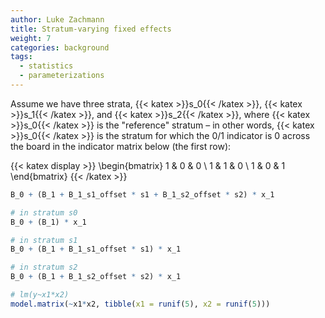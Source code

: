 ```yaml
---
author: Luke Zachmann
title: Stratum-varying fixed effects
weight: 7
categories: background
tags:
  - statistics
  - parameterizations
---
```


Assume we have three strata, {{< katex >}}s_0{{< /katex >}}, {{< katex >}}s_1{{< /katex >}}, and {{< katex >}}s_2{{< /katex >}}, where {{< katex >}}s_0{{< /katex >}} is the "reference" stratum – in other words, {{< katex >}}s_0{{< /katex >}} is the stratum for which the 0/1 indicator is 0 across the board in the indicator matrix below (the first row):

{{< katex display >}}
\begin{bmatrix}
1 & 0 & 0 \\
1 & 1 & 0 \\
1 & 0 & 1
\end{bmatrix}
{{< /katex >}}

```R
B_0 + (B_1 + B_1_s1_offset * s1 + B_1_s2_offset * s2) * x_1  

# in stratum s0
B_0 + (B_1) * x_1  

# in stratum s1
B_0 + (B_1 + B_1_s1_offset * s1) * x_1  

# in stratum s2
B_0 + (B_1 + B_1_s2_offset * s2) * x_1  

# lm(y~x1*x2)
model.matrix(~x1*x2, tibble(x1 = runif(5), x2 = runif(5)))
```
